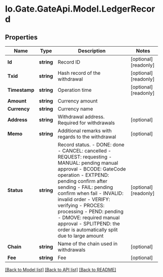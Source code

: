
# Io.Gate.GateApi.Model.LedgerRecord

## Properties

Name | Type | Description | Notes
------------ | ------------- | ------------- | -------------
**Id** | **string** | Record ID | [optional] [readonly] 
**Txid** | **string** | Hash record of the withdrawal | [optional] [readonly] 
**Timestamp** | **string** | Operation time | [optional] [readonly] 
**Amount** | **string** | Currency amount | 
**Currency** | **string** | Currency name | 
**Address** | **string** | Withdrawal address. Required for withdrawals | [optional] 
**Memo** | **string** | Additional remarks with regards to the withdrawal | [optional] 
**Status** | **string** | Record status.  - DONE: done - CANCEL: cancelled - REQUEST: requesting - MANUAL: pending manual approval - BCODE: GateCode operation - EXTPEND: pending confirm after sending - FAIL: pending confirm when fail - INVALID: invalid order - VERIFY: verifying - PROCES: processing - PEND: pending - DMOVE: required manual approval - SPLITPEND: the order is automatically split due to large amount | [optional] [readonly] 
**Chain** | **string** | Name of the chain used in withdrawals | [optional] 
**Fee** | **string** | Fee | [optional] 

[[Back to Model list]](../README.md#documentation-for-models)
[[Back to API list]](../README.md#documentation-for-api-endpoints)
[[Back to README]](../README.md)
